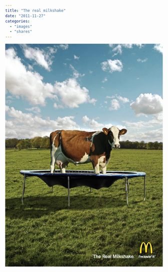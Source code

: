 ```yaml
---
title: "The real milkshake"
date: "2011-11-27"
categories: 
  - "images"
  - "shares"
---
```


![](images/tumblr_luz9c2CALX1qz4vrlo1_1280-724x1024.jpg)
